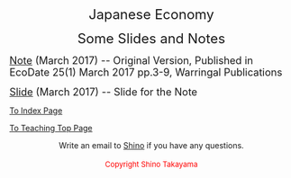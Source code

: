 <p align="center"><span style="font-size: x-large;">Japanese Economy</span></p>
<p align="center"><span style="font-size: x-large;">Some Slides and Notes</span></p>
<p><a title="" href="https://shinotakayama.github.io/jpnecon/Japanese_economy.pdf"><font size="4">Note</font></a><font size="4">&nbsp;(March 2017)&nbsp;-- Original Version, Published in EcoDate 25(1) March 2017 pp.3-9, Warringal Publications</font></p>
<p><a title="" href="https://shinotakayama.github.io/jpnecon/glec_17.pdf"><font size="4">Slide</font></a><font size="4">&nbsp;(March 2017)&nbsp;-- Slide for the Note</font></p>

<p><a title="" href="http://www.shinotakayama.com">To Index Page</a></p>
<p><a title="" href="https://shinotakayama.github.io/teaching/">To Teaching Top Page</a></p>

<center>Write an email to <a href="mailto:s.takayama1@uq.edu.au">Shino</a> if you have any questions. <br /> <br /><span style="color: #ff0000; font-size: small;">Copyright Shino Takayama </span></center>
